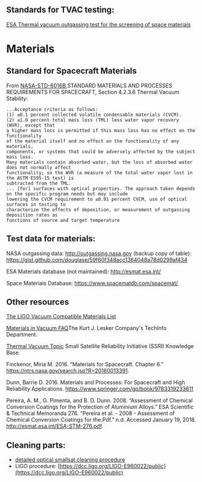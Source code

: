 


## Standards for TVAC testing:

[ESA Thermal vacuum outgassing test for the screening of space materials](http://esmat.esa.int/ecss-q-70-02a.pdf)

# Materials

## Standard for Spacecraft Materials

From [NASA-STD-6016B](attachments/nasa_std_6016b_nasa_materials_and_processes_standard.pdf),STANDARD MATERIALS AND PROCESSES
REQUIREMENTS FOR SPACECRAFT, Section 4.2.3.6 Thermal Vacuum Stability:
```
...Acceptance criteria as follows:
(1) ≤0.1 percent collected volatile condensable materials (CVCM).
(2) ≤1.0 percent total mass loss (TML) less water vapor recovery (WVR), except that
a higher mass loss is permitted if this mass loss has no effect on the functionality
of the material itself and no effect on the functionality of any materials,
components, or systems that could be adversely affected by the subject mass loss.
Many materials contain absorbed water, but the loss of absorbed water does not normally affect
functionality; so the WVR (a measure of the total water vapor lost in the ASTM E595-15 test) is
subtracted from the TML.
... [for] surfaces with optical properties. The approach taken depends on the specific program needs but may include
lowering the CVCM requirement to ≤0.01 percent CVCM, use of optical surfaces in testing to
characterize the effects of deposition, or measurement of outgassing deposition rates as
functions of source and target temperature 
```

## Test data for materials:


NASA outgassing data: http://outgassing.nasa.gov (backup copy of table): https://gist.github.com/douglase/59f60f348acc1364048a78d0299af434

ESA Materials database (not maintained): http://esmat.esa.int/

Space Materials Database: https://www.spacematdb.com/spacemat/



## Other resources

[The LIGO Vacuum Compatible Materials List](https://dcc-llo.ligo.org/LIGO-E960050/public)

[Materials in Vacuum FAQ](https://www.lesker.com/newweb/technical_info/questions/materials.cfm)The Kurt J. Lesker Company's TechInfo Department.

[Thermal Vacuum Topic](https://s3vi.ndc.nasa.gov/ssri-kb/topics/59/) Small Satellite Reliability Initiative (SSRI) Knowledge Base.

Finckenor, Miria M. 2016. “Materials for Spacecraft. Chapter 6.” https://ntrs.nasa.gov/search.jsp?R=20160013391.

Dunn, Barrie D. 2016. Materials and Processes: For Spacecraft and High Reliability Applications. https://www.springer.com/gp/book/9783319233611

Pereira, A. M., G. Pimenta, and B. D. Dunn. 2008. “Assessment of Chemical Conversion Coatings for the Protection of Aluminium Alloys.” ESA Scientific & Technical Memoranda 276.
“Pereira et al. - 2008 - Assessment of Chemical Conversion Coatings for the.Pdf.” n.d. Accessed January 19, 2018. http://esmat.esa.int/ESA-STM-276.pdf.


## Cleaning parts:
- [detailed optical smallsat cleaning procedure](space_optics_cleaning.md)
- LIGO procedure: [https://dcc.ligo.org/LIGO-E960022/public](https://dcc.ligo.org/LIGO-E960022/public)

